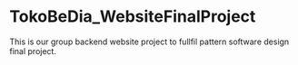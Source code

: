 # TokoBeDia_WebsiteFinalProject

This is our group backend website project to fullfil pattern software design final project.
